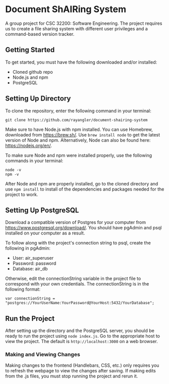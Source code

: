 # Document ShAIRing System
A group project for CSC 32200: Software Engineering. The project requires us to create a file sharing system with different user privileges and a command-based version tracker.

## Getting Started
To get started, you must have the following downloaded and/or installed:
- Cloned github repo
- Node.js and npm
- PostgreSQL

## Setting Up Directory
To clone the repository, enter the following command in your terminal:
```
git clone https://github.com/rayangler/document-shairing-system
```
Make sure to have Node.js with npm installed. You can use Homebrew, downloaded from https://brew.sh/. Use `brew install node` to get the latest version of Node and npm. Alternatively, Node can also be found here: https://nodejs.org/en/.

To make sure Node and npm were installed properly, use the following commands in your terminal:
```
node -v
npm -v
```
After Node and npm are properly installed, go to the cloned directory and use `npm install` to install of the dependencies and packages needed for the project to work.

## Setting Up PostgreSQL
Download a compatible version of Postgres for your computer from https://www.postgresql.org/download/. You should have pgAdmin and psql installed on your computer as a result.

To follow along with the project's connection string to psql, create the following in pgAdmin:
- User: air_superuser
- Password: password
- Database: air_db

Otherwise, edit the connectionString variable in the project file to correspond with your own credentials. The connectionString is in the following format:
```
var connectionString = "postgres://YourUserName:YourPassword@YourHost:5432/YourDatabase";
```

## Run the Project
After setting up the directory and the PostgreSQL server, you should be ready to run the project using `node index.js`. Go to the appropriate host to view the project. The default is `http://localhost:3000` on a web browser.

### Making and Viewing Changes
Making changes to the frontend (Handlebars, CSS, etc.) only requires you to refresh the webpage to view the changes after saving. If making edits from the .js files, you must stop running the project and rerun it.
